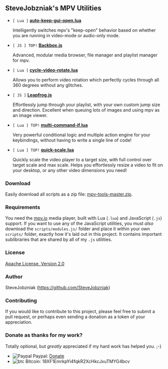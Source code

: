 ## SteveJobzniak's MPV Utilities

* `[ Lua ]` **[auto-keep-gui-open.lua](https://github.com/SteveJobzniak/mpv-tools/blob/master/scripts/auto-keep-gui-open.lua)**

  Intelligently switches mpv's "keep-open" behavior based on whether you are
  running in video-mode or audio-only mode.

* `[ JS ] TOP!` **[Backbox.js](https://github.com/SteveJobzniak/mpv-tools/blob/master/scripts/Backbox.js)**

  Advanced, modular media browser, file manager and playlist manager for mpv.

* `[ Lua ]` **[cycle-video-rotate.lua](https://github.com/SteveJobzniak/mpv-tools/blob/master/scripts/cycle-video-rotate.lua)**

  Allows you to perform video rotation which perfectly cycles through all 360
  degrees without any glitches.

* `[ JS ]` **[Leapfrog.js](https://github.com/SteveJobzniak/mpv-tools/blob/master/scripts/Leapfrog.js)**

  Effortlessly jump through your playlist, with your own custom jump size and
  direction. Excellent when queuing lots of images and using mpv as an image
  viewer.

* `[ Lua ] TOP!` **[multi-command-if.lua](https://github.com/SteveJobzniak/mpv-tools/blob/master/scripts/multi-command-if.lua)**

  Very powerful conditional logic and multiple action engine for your
  keybindings, without having to write a single line of code!

* `[ Lua ] TOP!` **[quick-scale.lua](https://github.com/SteveJobzniak/mpv-tools/blob/master/scripts/quick-scale.lua)**

  Quickly scale the video player to a target size, with full control over target
  scale and max scale. Helps you effortlessly resize a video to fit on your
  desktop, or any other video dimensions you need!

### Download

Easily download all scripts as a zip file: [mpv-tools-master.zip](https://github.com/SteveJobzniak/mpv-tools/archive/master.zip).

### Requirements

You need the [mpv.io](http://mpv.io) media player, built with Lua (`.lua`) and
JavaScript (`.js`) support. If you want to use any of the JavaScript utilities,
you must _also_ download the `scripts/modules.js/` folder and place it within
your own `scripts/` folder, exactly how it's laid out in this project. It
contains important sublibraries that are shared by all of my `.js` utilities.

### License

[Apache License, Version 2.0](http://www.apache.org/licenses/LICENSE-2.0)

### Author

SteveJobzniak (https://github.com/SteveJobzniak)

### Contributing

If you would like to contribute to this project, please feel free to submit a
pull request, or perhaps even sending a donation as a token of your appreciation.

### Donate as thanks for my work?

Totally optional, but _greatly_ appreciated if my hard work has helped you. ;-)

- ![Paypal](https://raw.githubusercontent.com/reek/anti-adblock-killer/gh-pages/images/paypal.png) Paypal: [Donate](https://www.paypal.me/Armindale/0usd)
- ![btc](https://raw.githubusercontent.com/reek/anti-adblock-killer/gh-pages/images/bitcoin.png) Bitcoin: 18XF1EmrkpYi4fqkR2XcHkcJxuTMYG4bcv
